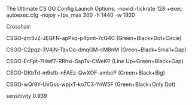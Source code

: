 The Ultimate CS GO Config
Launch Options:
-novid -tickrate 128 +exec autoexec.cfg -nojoy +fps_max 300 -h 1440 -w 1920

Crosshair:

CSGO-zm5vZ-JEGFN-apPxq-p4pmt-7cG4C (Green+Black+Dot+Circle)

CSGO-C2pqz-3V4jN-TzvCq-dmqGM-cM8nM (Green+Black+Small+Gap)

CSGO-EcFpt-7Hwf7-RRhxi-SspTv-CWeKP (Line Up+Green+Black+Gap)

CSGO-DKbTd-m9sfb-nFAEz-QwXOF-ambcP (Green+Black+Big)

CSGO-wQr9Y-UvGss-wpjxT-ko7C3-YnW5F (Green+Black+Only Dot)

sensitivity 0.939
